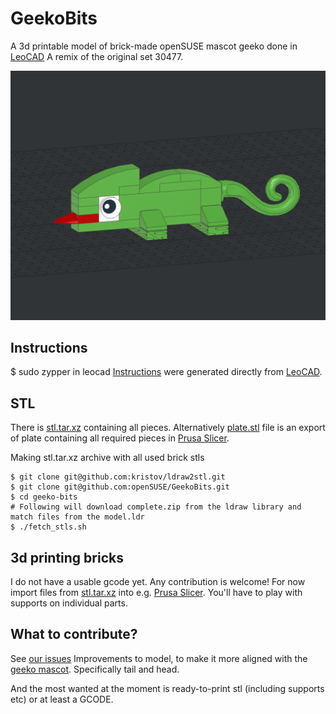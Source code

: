 # GeekoBits
A 3d printable model of brick-made openSUSE mascot geeko done in [LeoCAD](https://www.leocad.org/)
A remix of the original set 30477.

![Screenshot](https://github.com/openSUSE/GeekoBits/blob/main/screenshot.png?raw=true)

## Instructions

$ sudo zypper in leocad
[Instructions](https://github.com/openSUSE/GeekoBits/blob/main/instructions.pdf) were generated directly from [LeoCAD](https://www.leocad.org/).


## STL

There is [stl.tar.xz](https://github.com/openSUSE/GeekoBits/blob/main/stl.tar.xz) containing all pieces. Alternatively [plate.stl](https://github.com/openSUSE/GeekoBits/blob/main/plate.stl) file is an export of plate containing all required pieces in [Prusa Slicer](https://flathub.org/apps/com.prusa3d.PrusaSlicer).

Making stl.tar.xz archive with all used brick stls

```
$ git clone git@github.com:kristov/ldraw2stl.git
$ git clone git@github.com:openSUSE/GeekoBits.git
$ cd geeko-bits
# Following will download complete.zip from the ldraw library and match files from the model.ldr
$ ./fetch_stls.sh
```

## 3d printing bricks

I do not have a usable gcode yet. Any contribution is welcome!
For now import files from [stl.tar.xz](https://github.com/openSUSE/GeekoBits/blob/main/stl.tar.xz ) into e.g. [Prusa Slicer](https://flathub.org/apps/com.prusa3d.PrusaSlicer). You'll have to play with supports on individual parts.


## What to contribute?

See [our issues](https://github.com/openSUSE/GeekoBits/issues)
Improvements to model, to make it more aligned with the [geeko mascot](https://github.com/openSUSE/artwork/blob/master/logos/official/geeko-color.svg).
Specifically tail and head.

And the most wanted at the moment is ready-to-print stl (including supports etc) or at least a GCODE.


